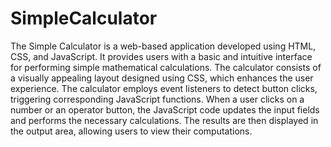 # SimpleCalculator
The Simple Calculator is a web-based application developed using HTML, CSS, and JavaScript. It provides users with a basic and intuitive interface for performing simple mathematical calculations. The calculator consists of a visually appealing layout designed using CSS, which enhances the user experience.
The calculator employs event listeners to detect button clicks, triggering corresponding JavaScript functions. When a user clicks on a number or an operator button, the JavaScript code updates the input fields and performs the necessary calculations. The results are then displayed in the output area, allowing users to view their computations.
